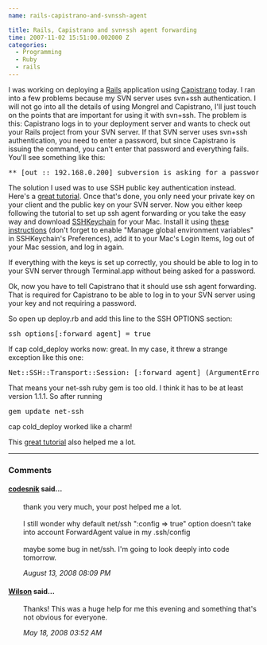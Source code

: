 ```yaml
---
name: rails-capistrano-and-svnssh-agent

title: Rails, Capistrano and svn+ssh agent forwarding
time: 2007-11-02 15:51:00.002000 Z
categories:
  - Programming
  - Ruby
  - rails
---
```


I was working on deploying a <a href="http://www.rubyonrails.org/">Rails</a> application using <a href="http://www.capify.org/">Capistrano</a> today. I ran into a few problems because my SVN server uses svn+ssh authentication. I will not go into all the details of using Mongrel and Capistrano, I'll just touch on the points that are important for using it with svn+ssh.
The problem is this: Capistrano logs in to your deployment server and wants to check out your Rails project from your SVN server. If that SVN server uses svn+ssh authentication, you need to enter a password, but since Capistrano is issuing the command, you can't enter that password and everything fails. You'll see something like this:

<pre class="prettyprint">** [out :: 192.168.0.200] subversion is asking for a password</pre>

The solution I used was to use SSH public key authentication instead. Here's a <a href="http://sial.org/howto/openssh/publickey-auth/">great tutorial</a>.
Once that's done, you only need your private key on your client and the public key on your SVN server.
Now you either keep following the tutorial to set up ssh agent forwarding or you take the easy way and download <a href="http://www.sshkeychain.org/">SSHKeychain</a> for your Mac.
Install it using <a href="http://trac.sshkeychain.org/cgi-bin/trac.cgi/wiki/INSTALL">these instructions</a> (don't forget to enable "Manage global environment variables" in SSHKeychain's Preferences), add it to your Mac's Login Items, log out of your Mac session, and log in again.

If everything with the keys is set up correctly, you should be able to log in to your SVN server through Terminal.app without being asked for a password.

Ok, now you have to tell Capistrano that it should use ssh agent forwarding. That is required for Capistrano to be able to log in to your SVN server using your key and not requiring a password.

So open up deploy.rb and add this line to the SSH OPTIONS section:

<pre class="prettyprint">ssh_options[:forward_agent] = true</pre>

If cap cold_deploy works now: great. In my case, it threw a strange exception like this one:

<pre class="prettyprint">Net::SSH::Transport::Session: [:forward_agent] (ArgumentError)</pre>

That means your net-ssh ruby gem is too old. I think it has to be at least version 1.1.1. So after running

<pre class="prettyprint">gem update net-ssh</pre>

cap cold_deploy worked like a charm!

This <a href="http://blog.codahale.com/2006/06/19/time-for-a-grown-up-server-rails-mongrel-apache-capistrano-and-you/">great tutorial</a> also helped me a lot.
<br/><hr/><h3>Comments</h3>

<div class="swcomment"><h4><a href="http://codesnik.livejournal.com/">codesnik</a> said...</h4>
<p style="margin-left: 30px">thank you very much, your post helped me a lot.<BR/><BR/>I still wonder why default net/ssh &quot;:config =&gt; true&quot; option doesn&#39;t take into account ForwardAgent value in my .ssh/config <BR/><BR/>maybe some bug in net/ssh. I&#39;m going to look deeply into code tomorrow.</p>
<em class="swlightgray" style="margin-left: 30px">August 13, 2008 08:09 PM</em></div>
<div class="swcomment"><h4><a href="namedia.net">Wilson</a> said...</h4>
<p style="margin-left: 30px">Thanks!  This was a huge help for me this evening and something that's not obvious for everyone.</p>
<em class="swlightgray" style="margin-left: 30px">May 18, 2008 03:52 AM</em></div>
